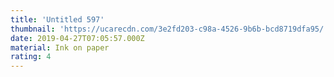 ```yaml
---
title: 'Untitled 597'
thumbnail: 'https://ucarecdn.com/3e2fd203-c98a-4526-9b6b-bcd8719dfa95/'
date: 2019-04-27T07:05:57.000Z
material: Ink on paper
rating: 4
---
```

